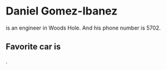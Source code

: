# Daniel Gomez-Ibanez
is an engineer in Woods Hole.
And his phone number is 5702.
## Favorite car is
<Ford Focus>.
